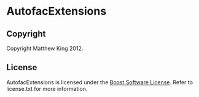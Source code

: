 AutofacExtensions
=================

Copyright
---------
Copyright Matthew King 2012.

License
-------
AutofacExtensions is licensed under the [Boost Software License](http://www.boost.org/users/license.html). Refer to license.txt for more information.